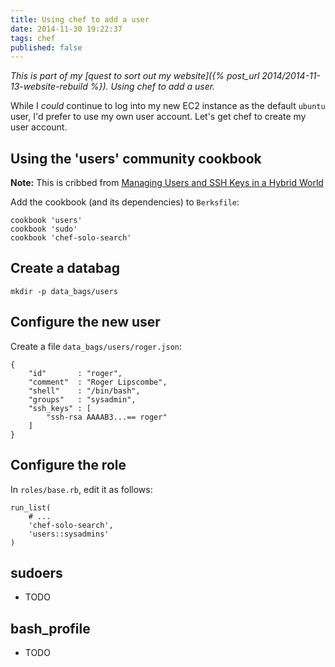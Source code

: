 ```yaml
---
title: Using chef to add a user
date: 2014-11-30 19:22:37
tags: chef
published: false
---
```


*This is part of my [quest to sort out my website]({% post_url 2014/2014-11-13-website-rebuild %}).
Using chef to add a user.*

While I _could_ continue to log into my new EC2 instance as the default
`ubuntu` user, I'd prefer to use my own user account. Let's get chef to create
my user account.

## Using the 'users' community cookbook

**Note:** This is cribbed from [Managing Users and SSH Keys in a Hybrid
World](https://www.getchef.com/blog/2014/07/10/managing-users-and-ssh-keys-in-a-hybrid-world/)

Add the cookbook (and its dependencies) to `Berksfile`:

    cookbook 'users'
    cookbook 'sudo'
    cookbook 'chef-solo-search'

## Create a databag

    mkdir -p data_bags/users

## Configure the new user

Create a file `data_bags/users/roger.json`:

    {
        "id"       : "roger",
        "comment"  : "Roger Lipscombe",
        "shell"    : "/bin/bash",
        "groups"   : "sysadmin",
        "ssh_keys" : [
            "ssh-rsa AAAAB3...== roger"
        ]
    }

## Configure the role

In `roles/base.rb`, edit it as follows:

    run_list(
        # ...
        'chef-solo-search',
        'users::sysadmins'
    )

## sudoers

* TODO

## bash_profile

* TODO
